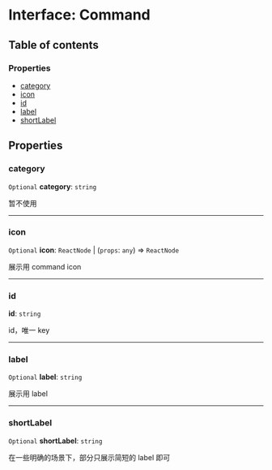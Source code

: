 # Interface: Command

## Table of contents

### Properties

* [category](/en/auto-docs/playground-react/interfaces/Command-1.md#category)
* [icon](/en/auto-docs/playground-react/interfaces/Command-1.md#icon)
* [id](/en/auto-docs/playground-react/interfaces/Command-1.md#id)
* [label](/en/auto-docs/playground-react/interfaces/Command-1.md#label)
* [shortLabel](/en/auto-docs/playground-react/interfaces/Command-1.md#shortlabel)

## Properties

### category

`Optional` **category**: `string`

暂不使用

***

### icon

`Optional` **icon**: `ReactNode` | (`props`: `any`) => `ReactNode`

展示用 command icon

***

### id

**id**: `string`

id，唯一 key

***

### label

`Optional` **label**: `string`

展示用 label

***

### shortLabel

`Optional` **shortLabel**: `string`

在一些明确的场景下，部分只展示简短的 label 即可
